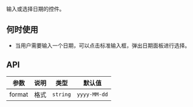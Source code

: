 输入或选择日期的控件。

## 何时使用

- 当用户需要输入一个日期，可以点击标准输入框，弹出日期面板进行选择。

## API

| 参数   | 说明 | 类型     | 默认值       |
| ------ | ---- | -------- | ------------ |
| format | 格式 | `string` | `yyyy-MM-dd` |
